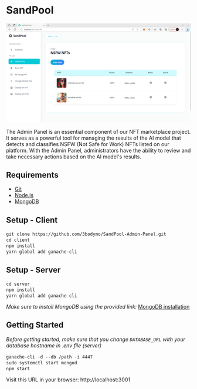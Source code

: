# SandPool

![](https://github.com/3bodymo/SandPool-Admin-Panel/blob/main/client/src/static/images/screenshot.png)

The Admin Panel is an essential component of our NFT marketplace project. It serves as a powerful tool for managing the results of the AI model that detects and classifies NSFW (Not Safe for Work) NFTs listed on our platform. With the Admin Panel, administrators have the ability to review and take necessary actions based on the AI model's results.

## Requirements

- [Git](https://git-scm.com/book/en/v2/Getting-Started-Installing-Git)
- [Node.js](https://nodejs.org/en/download/)
- [MongoDB](https://www.mongodb.com/docs/manual/tutorial/install-mongodb-on-ubuntu/)

## Setup - Client

```shell
git clone https://github.com/3bodymo/SandPool-Admin-Panel.git
cd client
npm install
yarn global add ganache-cli
```

## Setup - Server

```shell
cd server
npm install
yarn global add ganache-cli
```

_Make sure to install MongoDB using the provided link:_
[MongoDB installation](https://www.mongodb.com/docs/manual/tutorial/install-mongodb-on-ubuntu/)

## Getting Started

_Before getting started, make sure that you change `DATABASE_URL` with your database hostname in .env file (server)_

```shell
ganache-cli -d --db /path -i 4447
sudo systemctl start mongod
npm start
```

Visit this URL in your browser: http://localhost:3001
